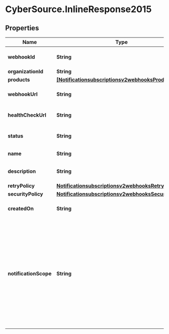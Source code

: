 # CyberSource.InlineResponse2015

## Properties
Name | Type | Description | Notes
------------ | ------------- | ------------- | -------------
**webhookId** | **String** | Webhook Id. This is generated by the server. | [optional] 
**organizationId** | **String** | Organization ID. | [optional] 
**products** | [**[Notificationsubscriptionsv2webhooksProducts]**](Notificationsubscriptionsv2webhooksProducts.md) |  | [optional] 
**webhookUrl** | **String** | The client's endpoint (URL) to receive webhooks. | [optional] 
**healthCheckUrl** | **String** | The client's health check endpoint (URL). | [optional] 
**status** | **String** | Webhook status. | [optional] [default to 'INACTIVE']
**name** | **String** | Client friendly webhook name. | [optional] 
**description** | **String** | Client friendly webhook description. | [optional] 
**retryPolicy** | [**Notificationsubscriptionsv2webhooksRetryPolicy**](Notificationsubscriptionsv2webhooksRetryPolicy.md) |  | [optional] 
**securityPolicy** | [**Notificationsubscriptionsv2webhooksSecurityPolicy**](Notificationsubscriptionsv2webhooksSecurityPolicy.md) |  | [optional] 
**createdOn** | **String** | Date on which webhook was created/registered. | [optional] 
**notificationScope** | **String** | The webhook scope. 1. SELF The Webhook is used to deliver webhooks for only this Organization (or Merchant). 2. DESCENDANTS The Webhook is used to deliver webhooks for this Organization and its children. This field is optional.    Possible values: - SELF - DESCENDANTS | [optional] [default to 'DESCENDANTS']


